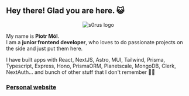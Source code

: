 ## Hey there! Glad you are here. 😺

<p align="center">
  <img src='https://user-images.githubusercontent.com/45129985/209838486-15f5d0cb-7b6d-42b0-be19-9b83b6ecc92d.svg' alt='s0rus logo' />
</p>

My name is **Piotr Mól**.  
I am a **junior frontend developer**, who loves to do passionate projects on the side and just put them here.

I have built apps with React, NextJS, Astro, MUI, Tailwind, Prisma, Typescript, Express, Hono, PrismaORM, Planetscale, MongoDB, Clerk, NextAuth... and bunch of other stuff that I don't remember 😵‍💫

### [Personal website](https://www.devsor.us/)
